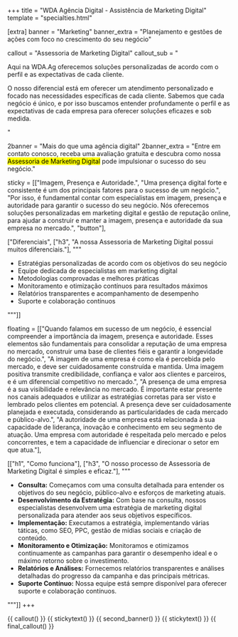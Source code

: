 +++
title = "WDA Agência Digital - Assistência de Marketing Digital"
template = "specialties.html"

[extra]
banner = "Marketing"
banner_extra = "Planejamento e gestões de ações com foco no crescimento do seu negócio"

callout = "Assessoria de Marketing Digital"
callout_sub = "<p>Aqui na WDA.Ag oferecemos soluções personalizadas de acordo com o perfil e as expectativas de cada cliente.</p><p>O nosso diferencial está em oferecer um atendimento personalizado e focado nas necessidades específicas de cada cliente. Sabemos que cada negócio é único, e por isso buscamos entender profundamente o perfil e as expectativas de cada empresa para oferecer soluções eficazes e sob medida.</p>"

2banner = "Mais do que uma agência digital"
2banner_extra = "Entre em contato conosco, receba uma avaliação gratuita e descubra como nossa <mark>Assessoria de Marketing Digital</mark> pode impulsionar o sucesso do seu negócio."


sticky = [["Imagem, Presença e Autoridade.", 
"Uma presença digital forte e consistente é um dos principais fatores para o sucesso de um negócio.", 
"Por isso, é fundamental contar com especialistas em imagem, presença e autoridade para garantir o sucesso do seu negócio. Nós oferecemos soluções personalizadas em marketing digital e gestão de reputação online, para ajudar a construir e manter a imagem, presença e autoridade da sua empresa no mercado.", 
"button"],

["Diferenciais", ["h3", "A nossa Assessoria de Marketing Digital possui muitos diferenciais."], """
<ul>
  <li>Estratégias personalizadas de acordo com os objetivos do seu negócio</li>
  <li>Equipe dedicada de especialistas em marketing digital</li>
  <li>Metodologias comprovadas e melhores práticas</li>
  <li>Monitoramento e otimização contínuos para resultados máximos</li>
  <li>Relatórios transparentes e acompanhamento de desempenho</li>
  <li>Suporte e colaboração contínuos</li>
</ul>"""]]


floating = [["Quando falamos em sucesso de um negócio, é essencial compreender a importância da imagem, presença e autoridade. Esses elementos são fundamentais para consolidar a reputação de uma empresa no mercado, construir uma base de clientes fiéis e garantir a longevidade do negócio.", 
"A imagem de uma empresa é como ela é percebida pelo mercado, e deve ser cuidadosamente construída e mantida. Uma imagem positiva transmite credibilidade, confiança e valor aos clientes e parceiros, e é um diferencial competitivo no mercado.", 
"A presença de uma empresa é a sua visibilidade e relevância no mercado. É importante estar presente nos canais adequados e utilizar as estratégias corretas para ser visto e lembrado pelos clientes em potencial. A presença deve ser cuidadosamente planejada e executada, considerando as particularidades de cada mercado e público-alvo.", 
"A autoridade de uma empresa está relacionada à sua capacidade de liderança, inovação e conhecimento em seu segmento de atuação. Uma empresa com autoridade é respeitada pelo mercado e pelos concorrentes, e tem a capacidade de influenciar e direcionar o setor em que atua."],

[["h1", "Como funciona"], ["h3", "O nosso processo de Assessoria de Marketing Digital é simples e eficaz."], 
"""
<ul>
  <li><strong>Consulta:</strong> Começamos com uma consulta detalhada para entender os objetivos do seu negócio, público-alvo e esforços de marketing atuais.</li>
  <li><strong>Desenvolvimento da Estratégia:</strong> Com base na consulta, nossos especialistas desenvolvem uma estratégia de marketing digital personalizada para atender aos seus objetivos específicos.</li>
  <li><strong>Implementação:</strong> Executamos a estratégia, implementando várias táticas, como SEO, PPC, gestão de mídias sociais e criação de conteúdo.</li>
  <li><strong>Monitoramento e Otimização:</strong> Monitoramos e otimizamos continuamente as campanhas para garantir o desempenho ideal e o máximo retorno sobre o investimento.</li>
  <li><strong>Relatórios e Análises:</strong> Fornecemos relatórios transparentes e análises detalhadas do progresso da campanha e das principais métricas.</li>
  <li><strong>Suporte Contínuo:</strong> Nossa equipe está sempre disponível para oferecer suporte e colaboração contínuos.</li>
</ul>
"""]]
+++

{{ callout() }}
{{ stickytext() }}
{{ second_banner() }}
{{ stickytext() }}
{{ final_callout() }}
